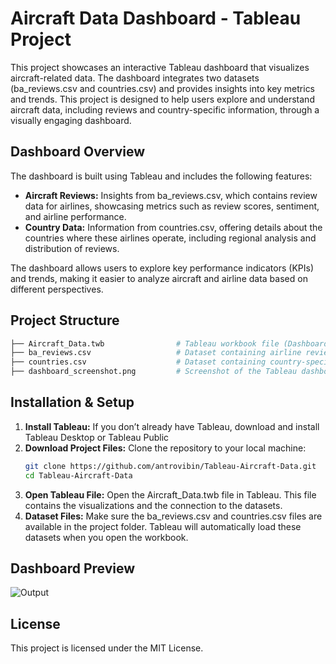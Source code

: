 # Aircraft Data Dashboard - Tableau Project
This project showcases an interactive Tableau dashboard that visualizes aircraft-related data. The dashboard integrates two datasets (ba_reviews.csv and countries.csv) and provides insights into key metrics and trends. This project is designed to help users explore and understand aircraft data, including reviews and country-specific information, through a visually engaging dashboard.

## Dashboard Overview
The dashboard is built using Tableau and includes the following features:

* **Aircraft Reviews:** Insights from ba_reviews.csv, which contains review data for airlines, showcasing metrics such as review scores, sentiment, and airline performance.
* **Country Data:** Information from countries.csv, offering details about the countries where these airlines operate, including regional analysis and distribution of reviews.

The dashboard allows users to explore key performance indicators (KPIs) and trends, making it easier to analyze aircraft and airline data based on different perspectives.

## Project Structure

```bash
├── Aircraft_Data.twb                # Tableau workbook file (Dashboard)
├── ba_reviews.csv                   # Dataset containing airline review data
├── countries.csv                    # Dataset containing country-specific data
├── dashboard_screenshot.png         # Screenshot of the Tableau dashboard
```
## Installation & Setup

1. **Install Tableau:** If you don’t already have Tableau, download and install Tableau Desktop or Tableau Public
2. **Download Project Files:**
   Clone the repository to your local machine:
   ```bash
   git clone https://github.com/antrovibin/Tableau-Aircraft-Data.git
   cd Tableau-Aircraft-Data
3. **Open Tableau File:**
   Open the Aircraft_Data.twb file in Tableau. This file contains the visualizations and the connection to the datasets.
4. **Dataset Files:**
   Make sure the ba_reviews.csv and countries.csv files are available in the project folder. Tableau will automatically load these datasets when you open the workbook.

## Dashboard Preview

![Output](https://github.com/antrovibin/Tableau-Aircraft-Data/blob/main/Output.png)

## License
This project is licensed under the MIT License.
